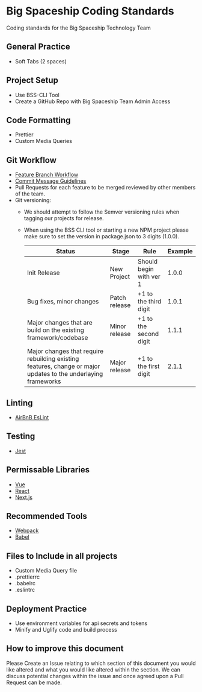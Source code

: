 # Big Spaceship Coding Standards
Coding standards for the Big Spaceship Technology Team

## General Practice
* Soft Tabs (2 spaces)

## Project Setup
* Use BSS-CLI Tool
* Create a GitHub Repo with Big Spaceship Team Admin Access

## Code Formatting
* Prettier
* Custom Media Queries

## Git Workflow
* [Feature Branch Workflow](https://www.atlassian.com/git/tutorials/comparing-workflows#feature-branch-workflow)
* [Commit Message Guidelines](https://gist.github.com/robertpainsi/b632364184e70900af4ab688decf6f53)
* Pull Requests for each feature to be merged reviewed by other members of the team.
* Git versioning:
  * We should attempt to follow the Semver versioning rules when tagging our projects for release. 
  * When using the BSS CLI tool or starting a new NPM project please make sure to set the version in package.json to 3 digits (1.0.0).
  
    | Status | Stage | Rule | Example |
    | -- | -- | -- | -- |
    | Init Release | New Project | Should begin with ver 1 | 1.0.0 |
    | Bug fixes, minor changes | Patch release | +1 to the third digit | 1.0.1 |
    | Major changes that are build on the existing framework/codebase | Minor release | +1 to the second digit | 1.1.1 |
    | Major changes that require rebuilding existing features, change or major updates to the underlaying frameworks | Major release | +1 to the first digit | 2.1.1 |

## Linting
* [AirBnB EsLint](https://github.com/bigspaceship/javascript)

## Testing
* [Jest](https://facebook.github.io/jest/)

## Permissable Libraries
* [Vue](https://vuejs.org/)
* [React](https://reactjs.org/)
* [Next.js](https://github.com/zeit/next.js/)

## Recommended Tools
* [Webpack](https://webpack.js.org/)
* [Babel](https://babeljs.io/)

## Files to Include in all projects
* Custom Media Query file
* .prettierrc
* .babelrc
* .eslintrc

## Deployment Practice
* Use environment variables for api secrets and tokens
* Minify and Uglify code and build process

## How to improve this document
Please Create an Issue relating to which section of this document you would like altered and what you would like altered within the section. We can discuss potential changes within the issue and once agreed upon a Pull Request can be made.
